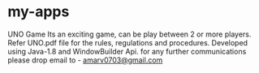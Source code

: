 # my-apps
UNO Game
Its an exciting game, can be play between 2 or more players. Refer UNO.pdf file for the rules, regulations and procedures.
Developed using Java-1.8 and WindowBuilder Api.
for any further communications please drop email to - amarv0703@gmail.com
